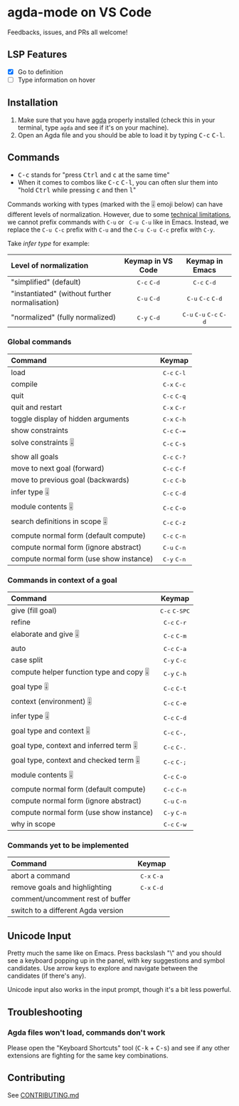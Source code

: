 # agda-mode on VS Code

Feedbacks, issues, and PRs all welcome!

## LSP Features

- [x] Go to definition
- [ ] Type information on hover

## Installation

1. Make sure that you have [agda](https://agda.readthedocs.io/en/latest/getting-started/installation.html) properly installed (check this in your terminal, type `agda` and see if it's on your machine).
2. Open an Agda file and you should be able to load it by typing <kbd>C-c</kbd> <kbd>C-l</kbd>.
<!-- 
## TODO & Known Issues

- [ ] Atomic task scheduler (abort/undo/redo)
- [ ] Goals/Warnings/Errors display overhaul
- [ ] Themeable syntax highlighting
- [ ] Settings and whatnot
- [ ] [Unicode input not working in the input prompt](https://github.com/banacorn/agda-mode-vscode/issues/2) -->

## Commands

* <kbd>C-c</kbd> stands for "press <kbd>Ctrl</kbd> and <kbd>c</kbd> at the same time"
* When it comes to combos like <kbd>C-c</kbd> <kbd>C-l</kbd>, you can often slur
them into "hold <kbd>Ctrl</kbd> while pressing <kbd>c</kbd> and then <kbd>l</kbd>"

Commands working with types (marked with the 🎚 emoji below) can have different levels of normalization. However, due to some [technical limitations](https://github.com/microsoft/vscode/issues/6966), we cannot prefix commands with `C-u` or ` C-u C-u` like in Emacs. Instead, we replace the `C-u C-c` prefix with `C-u` and the `C-u C-u C-c` prefix with `C-y`.

Take *infer type* for example:

| Level of normalization                            | Keymap in VS Code               | Keymap in Emacs |
|:--------------------------------------------------|:-------------------------------:|:-------------------------------:|
| "simplified"   (default)                          | <kbd>C-c</kbd> <kbd>C-d</kbd>   | <kbd>C-c</kbd> <kbd>C-d</kbd>   |
| "instantiated" (without further normalisation)    | <kbd>C-u</kbd> <kbd>C-d</kbd>   | <kbd>C-u</kbd> <kbd>C-c</kbd> <kbd>C-d</kbd>   |
| "normalized"   (fully normalized)                 | <kbd>C-y</kbd> <kbd>C-d</kbd>   | <kbd>C-u</kbd> <kbd>C-u</kbd> <kbd>C-c</kbd>  <kbd>C-d</kbd>   |

### Global commands

| Command                                 | Keymap                          |
|:----------------------------------------|:-------------------------------:|
| load                                    | <kbd>C-c</kbd> <kbd>C-l</kbd>   |
| compile                                 | <kbd>C-x</kbd> <kbd>C-c</kbd>   |
| quit                                    | <kbd>C-c</kbd> <kbd>C-q</kbd>   |
| quit and restart                        | <kbd>C-x</kbd> <kbd>C-r</kbd>   |
| toggle display of hidden arguments      | <kbd>C-x</kbd> <kbd>C-h</kbd>   |
| show constraints                        | <kbd>C-c</kbd> <kbd>C-=</kbd>   |
| solve constraints 🎚                    | <kbd>C-c</kbd> <kbd>C-s</kbd>   |
| show all goals                          | <kbd>C-c</kbd> <kbd>C-?</kbd>   |
| move to next goal (forward)             | <kbd>C-c</kbd> <kbd>C-f</kbd>   |
| move to previous goal (backwards)       | <kbd>C-c</kbd> <kbd>C-b</kbd>   |
| infer type 🎚                           | <kbd>C-c</kbd> <kbd>C-d</kbd>   |
| module contents 🎚                      | <kbd>C-c</kbd> <kbd>C-o</kbd>   |
| search definitions in scope 🎚          | <kbd>C-c</kbd> <kbd>C-z</kbd>   |
| compute normal form (default compute)   | <kbd>C-c</kbd> <kbd>C-n</kbd>   |
| compute normal form (ignore abstract)   | <kbd>C-u</kbd> <kbd>C-n</kbd>   |
| compute normal form (use show instance) | <kbd>C-y</kbd> <kbd>C-n</kbd>   |

### Commands in context of a goal

| Command                                 | Keymap                          |
|:----------------------------------------|:-------------------------------:|
| give (fill goal)                        | <kbd>C-c</kbd> <kbd>C-SPC</kbd> |
| refine                                  | <kbd>C-c</kbd> <kbd>C-r</kbd>   |
| elaborate and give 🎚                   | <kbd>C-c</kbd> <kbd>C-m</kbd>   |
| auto                                    | <kbd>C-c</kbd> <kbd>C-a</kbd>   |
| case split                              | <kbd>C-y</kbd> <kbd>C-c</kbd>   |
| compute helper function type and copy 🎚| <kbd>C-y</kbd> <kbd>C-h</kbd>   |
| goal type 🎚                            | <kbd>C-c</kbd> <kbd>C-t</kbd>   |
| context (environment) 🎚                | <kbd>C-c</kbd> <kbd>C-e</kbd>   |
| infer type 🎚                           | <kbd>C-c</kbd> <kbd>C-d</kbd>   |
| goal type and context 🎚                | <kbd>C-c</kbd> <kbd>C-,</kbd>   |
| goal type, context and inferred term 🎚 | <kbd>C-c</kbd> <kbd>C-.</kbd>   |
| goal type, context and checked term  🎚 | <kbd>C-c</kbd> <kbd>C-;</kbd>   |
| module contents 🎚                      | <kbd>C-c</kbd> <kbd>C-o</kbd>   |
| compute normal form (default compute)   | <kbd>C-c</kbd> <kbd>C-n</kbd>   |
| compute normal form (ignore abstract)   | <kbd>C-u</kbd> <kbd>C-n</kbd>   |
| compute normal form (use show instance) | <kbd>C-y</kbd> <kbd>C-n</kbd>   |
| why in scope                            | <kbd>C-c</kbd> <kbd>C-w</kbd>   |

### Commands yet to be implemented

| Command                                 | Keymap                          |
|:----------------------------------------|:-------------------------------:|
| abort a command                         | <kbd>C-x</kbd> <kbd>C-a</kbd>   |
| remove goals and highlighting           | <kbd>C-x</kbd> <kbd>C-d</kbd>   |
| comment/uncomment rest of buffer        |                                 |
| switch to a different Agda version      |                                 |


## Unicode Input

Pretty much the same like on Emacs. 
Press backslash "\\" and you should see a keyboard popping up in the panel, with key suggestions and symbol candidates. Use arrow keys to explore and navigate between the candidates (if there's any). 

Unicode input also works in the input prompt, though it's a bit less powerful.

## Troubleshooting

### Agda files won't load, commands don't work

Please open the "Keyboard Shortcuts" tool (<kbd>C-k</kbd> + <kbd>C-s</kbd>) and see if any other extensions are fighting for the same key combinations. 

## Contributing

See [CONTRIBUTING.md](CONTRIBUTING.md)
